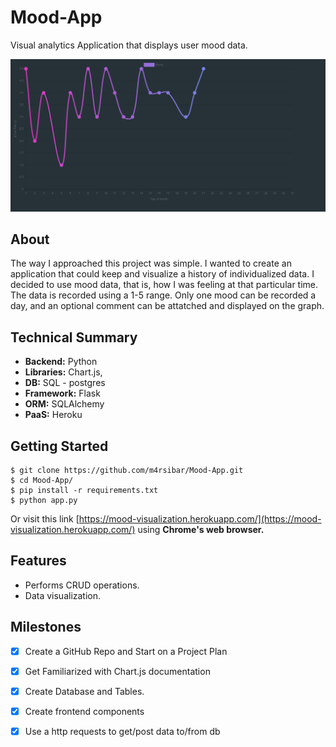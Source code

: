 # Mood-App
Visual analytics Application that displays user mood data.

![](images/month.png)

## About
The way I approached this project was simple. I wanted to create an application that could keep and visualize a history of individualized data.
I decided to use mood data, that is, how I was feeling at that particular time.  The data is recorded using a 1-5 range.  Only one mood can be recorded a day, and an optional comment can be attatched and displayed on the graph. 

## Technical Summary

-  **Backend:** Python
-  **Libraries:** Chart.js, 
-  **DB:** SQL - postgres
-  **Framework:** Flask
-  **ORM:** SQLAlchemy
-  **PaaS:** Heroku

## Getting Started

```
$ git clone https://github.com/m4rsibar/Mood-App.git
$ cd Mood-App/
$ pip install -r requirements.txt
$ python app.py
```
Or visit this link [https://mood-visualization.herokuapp.com/](https://mood-visualization.herokuapp.com/) using **Chrome's web   browser.**


## Features
- Performs CRUD operations.
- Data visualization.

## Milestones

- [x] Create a GitHub Repo and Start on a Project Plan
- [x] Get Familiarized with Chart.js documentation
- [x] Create Database and Tables.
- [x] Create frontend components
- [x] Use a http requests to get/post data to/from db

